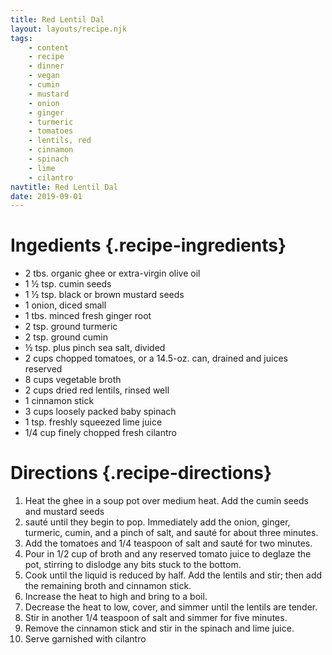```yaml
---
title: Red Lentil Dal
layout: layouts/recipe.njk
tags:
    - content
    - recipe
    - dinner
    - vegan
    - cumin
    - mustard
    - onion
    - ginger
    - turmeric
    - tomatoes
    - lentils, red
    - cinnamon
    - spinach 
    - lime
    - cilantro
navtitle: Red Lentil Dal
date: 2019-09-01
---
```

# Ingedients {.recipe-ingredients}

* 2 tbs. organic ghee or extra-virgin olive oil
* 1 ½ tsp. cumin seeds
* 1 ½ tsp. black or brown mustard seeds
* 1 onion, diced small
* 1 tbs. minced fresh ginger root
* 2 tsp. ground turmeric
* 2 tsp. ground cumin
* ½ tsp. plus pinch sea salt, divided
* 2 cups chopped tomatoes, or a 14.5-oz. can, drained and juices reserved
* 8 cups vegetable broth
* 2 cups dried red lentils, rinsed well
* 1 cinnamon stick
* 3 cups loosely packed baby spinach
* 1 tsp. freshly squeezed lime juice
* 1/4 cup finely chopped fresh cilantro

# Directions {.recipe-directions}

1. Heat the ghee in a soup pot over medium heat. Add the cumin seeds and mustard seeds
2. sauté until they begin to pop. Immediately add the onion, ginger, turmeric, cumin, and a pinch of salt, and sauté for about three minutes. 
3. Add the tomatoes and 1/4 teaspoon of salt and sauté for two minutes. 
4. Pour in 1/2 cup of broth and any reserved tomato juice to deglaze the pot, stirring to dislodge any bits stuck to the bottom.
5. Cook until the liquid is reduced by half. Add the lentils and stir; then add the remaining broth and cinnamon stick. 
6. Increase the heat to high and bring to a boil.
7. Decrease the heat to low, cover, and simmer until the lentils are tender. 
8. Stir in another 1/4 teaspoon of salt and simmer for five minutes. 
9. Remove the cinnamon stick and stir in the spinach and lime juice.
10. Serve garnished with cilantro


